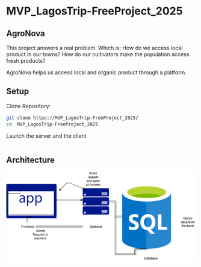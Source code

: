 # MVP_LagosTrip-FreeProject_2025

## AgroNova
This project answers a real problem.
Which is: How do we access local product in our towns?
How do our cultivators make the population access fresh products?

AgroNova helps us access local and organic product through a platform.

## Setup

Clone Repository:

```bash
git clone https://MVP_LagosTrip-FreeProject_2025/
cd  MVP_LagosTrip-FreeProject_2025
```

Launch the server and the client

```bash
```

## Architecture
![architect](Doc/images/MVP.png)
